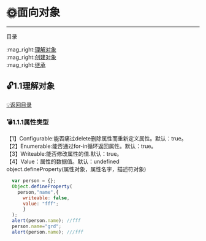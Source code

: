 # :sun_with_face:面向对象
---
<p id="title">目录</p>
:mag_right:<a href="a1">理解对象</a><br>
:mag_right:<a href="a2">创建对象</a><br>
:mag_right:<a href="a3">继承</a><br>
<p id="a1"></p>

## :unlock:1.1理解对象
<a href="title">:bulb:返回目录</a>
### :bomb:1.1.1属性类型
  【1】Configurable:能否痛过delete删除属性而重新定义属性。默认：true。<br>
  【2】Enumerable:能否通过for-in循环返回属性。默认：true。<br>
  【3】Writeable:能否修改属性的值.默认：true。<br>
  【4】Value：属性的数据值。默认：undefined<br>
  object.defineProperty(属性对象，属性名字，描述符对象)
  
  ```javascript
    var person = {};
    Object.defineProperty(
      person,"name",{
        writeable: false,
        value: "fff";
        }
    );
    alert(person.name); //fff
    person.name="grd";
    alert(person.name); ///fff
  ```
  


